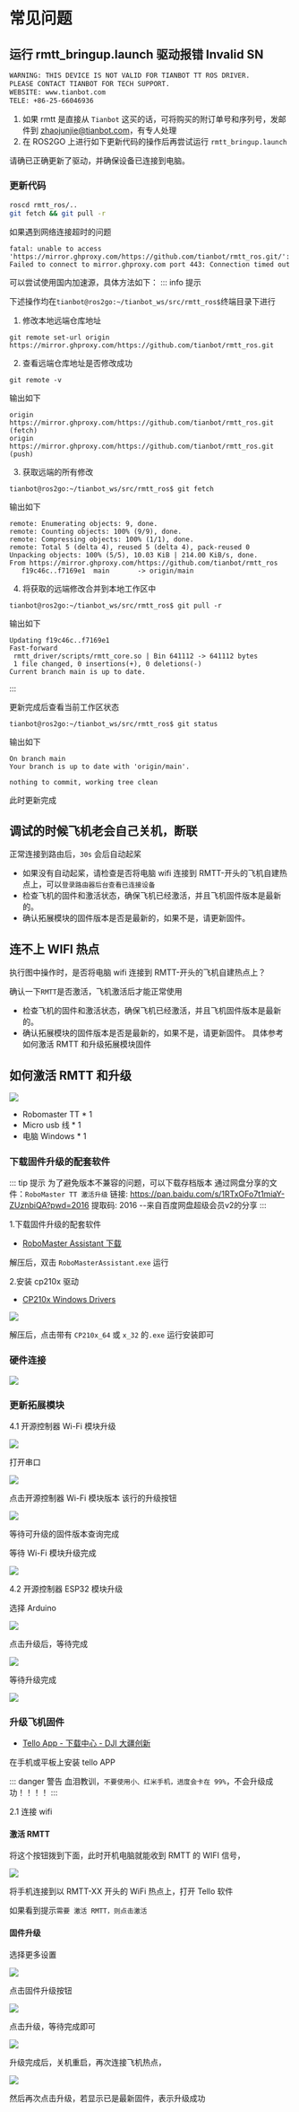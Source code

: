 # 常见问题

## 运行 rmtt_bringup.launch 驱动报错 Invalid SN

```bash
WARNING: THIS DEVICE IS NOT VALID FOR TIANBOT TT ROS DRIVER.
PLEASE CONTACT TIANBOT FOR TECH SUPPORT.
WEBSITE: www.tianbot.com
TELE: +86-25-66046936
```
1. 如果 rmtt 是直接从 `Tianbot` 这买的话，可将购买的附订单号和序列号，发邮件到 zhaojunjie@tianbot.com，有专人处理
2. 在 ROS2GO 上进行如下更新代码的操作后再尝试运行 `rmtt_bringup.launch`

请确已正确更新了驱动，并确保设备已连接到电脑。

### 更新代码

```bash
roscd rmtt_ros/..
git fetch && git pull -r
```
如果遇到网络连接超时的问题

```shell
fatal: unable to access 'https://mirror.ghproxy.com/https://github.com/tianbot/rmtt_ros.git/': Failed to connect to mirror.ghproxy.com port 443: Connection timed out
```

可以尝试使用国内加速源，具体方法如下：
::: info 提示

下述操作均在`tianbot@ros2go:~/tianbot_ws/src/rmtt_ros$`终端目录下进行

1. 修改本地远端仓库地址
```shell
git remote set-url origin https://mirror.ghproxy.com/https://github.com/tianbot/rmtt_ros.git
```

2. 查看远端仓库地址是否修改成功
```shell
git remote -v
```
输出如下
```shell
origin	https://mirror.ghproxy.com/https://github.com/tianbot/rmtt_ros.git (fetch)
origin	https://mirror.ghproxy.com/https://github.com/tianbot/rmtt_ros.git (push)
```

3. 获取远端的所有修改
```shell
tianbot@ros2go:~/tianbot_ws/src/rmtt_ros$ git fetch
```

输出如下
```shell
remote: Enumerating objects: 9, done.
remote: Counting objects: 100% (9/9), done.
remote: Compressing objects: 100% (1/1), done.
remote: Total 5 (delta 4), reused 5 (delta 4), pack-reused 0
Unpacking objects: 100% (5/5), 10.03 KiB | 214.00 KiB/s, done.
From https://mirror.ghproxy.com/https://github.com/tianbot/rmtt_ros
   f19c46c..f7169e1  main       -> origin/main
```

4. 将获取的远端修改合并到本地工作区中
```shell
tianbot@ros2go:~/tianbot_ws/src/rmtt_ros$ git pull -r
```

输出如下
```shell
Updating f19c46c..f7169e1
Fast-forward
 rmtt_driver/scripts/rmtt_core.so | Bin 641112 -> 641112 bytes
 1 file changed, 0 insertions(+), 0 deletions(-)
Current branch main is up to date.
```
:::

更新完成后查看当前工作区状态
```shell
tianbot@ros2go:~/tianbot_ws/src/rmtt_ros$ git status
```

输出如下
```shell
On branch main
Your branch is up to date with 'origin/main'.

nothing to commit, working tree clean
```
此时更新完成

## 调试的时候飞机老会自己关机，断联

正常连接到路由后，`30s` 会后自动起桨
- 如果没有自动起桨，请检查是否将电脑 wifi 连接到 RMTT-开头的飞机自建热点上，可以`登录路由器后台查看已连接设备`
- 检查飞机的固件和激活状态，确保飞机已经激活，并且飞机固件版本是最新的。
- 确认拓展模块的固件版本是否是最新的，如果不是，请更新固件。

## 连不上 WIFI 热点

执行图中操作时，是否将电脑 wifi 连接到 RMTT-开头的飞机自建热点上？

确认一下`RMTT`是否激活，飞机激活后才能正常使用
- 检查飞机的固件和激活状态，确保飞机已经激活，并且飞机固件版本是最新的。
- 确认拓展模块的固件版本是否是最新的，如果不是，请更新固件。
具体参考 如何激活 RMTT 和升级拓展模块固件

## 如何激活 RMTT 和升级

![](https://tianbot-pic.oss-cn-beijing.aliyuncs.com/tianbot-pic/Tianbot-Docrmtt_activate_status.jpg)

- Robomaster TT * 1
- Micro usb 线 * 1
- 电脑 Windows * 1

### 下载固件升级的配套软件

::: tip 提示
为了避免版本不兼容的问题，可以下载存档版本
通过网盘分享的文件：`RoboMaster TT 激活升级`
链接: https://pan.baidu.com/s/1RTxOFo7t1miaY-ZUznbiQA?pwd=2016 提取码: 2016 
--来自百度网盘超级会员v2的分享
:::

1.下载固件升级的配套软件

- [RoboMaster Assistant 下载](https://www.robomaster.com/zh-CN/products/components/detail/4643)

解压后，双击 `RoboMasterAssistant.exe` 运行

2.安装 cp210x 驱动

- [CP210x Windows Drivers](https://www.silabs.com/developer-tools/usb-to-uart-bridge-vcp-drivers?tab=downloads)

![](https://tianbot-pic.oss-cn-beijing.aliyuncs.com/tianbot-pic/Tianbot-Doc20241211134439.png)

解压后，点击带有 `CP210x_64` 或 `x_32` 的`.exe` 运行安装即可

### 硬件连接

![](https://tianbot-pic.oss-cn-beijing.aliyuncs.com/tianbot-pic/Tianbot-Doc20241211134331.png)

### 更新拓展模块

4.1 开源控制器 Wi-Fi 模块升级

![](https://tianbot-pic.oss-cn-beijing.aliyuncs.com/tianbot-pic/Tianbot-Doc20241211134511.png)

打开串口

![](https://tianbot-pic.oss-cn-beijing.aliyuncs.com/tianbot-pic/Tianbot-Doc20241211134555.png)

点击开源控制器 Wi-Fi 模块版本 该行的升级按钮

![](https://tianbot-pic.oss-cn-beijing.aliyuncs.com/tianbot-pic/Tianbot-Doc20241211134641.png)

等待可升级的固件版本查询完成

等待 Wi-Fi 模块升级完成

![](https://tianbot-pic.oss-cn-beijing.aliyuncs.com/tianbot-pic/Tianbot-Doc20241211134740.png)

4.2 开源控制器 ESP32 模块升级

选择 Arduino

![](https://tianbot-pic.oss-cn-beijing.aliyuncs.com/tianbot-pic/Tianbot-Doc20241211134819.png)

点击升级后，等待完成

![](https://tianbot-pic.oss-cn-beijing.aliyuncs.com/tianbot-pic/Tianbot-Doc20241211134851.png)

等待升级完成

![](https://tianbot-pic.oss-cn-beijing.aliyuncs.com/tianbot-pic/Tianbot-Doc20241211134913.png)

### 升级飞机固件

- [Tello App - 下载中心 - DJI 大疆创新](https://www.dji.com/cn/downloads/djiapp/tello)

在手机或平板上安装 tello APP

::: danger 警告
血泪教训，`不要使用小、红米手机，进度会卡在 99%`，不会升级成功！！！！
:::

2.1 连接 wifi

#### 激活 RMTT

将这个按钮拨到下面，此时开机电脑就能收到 RMTT 的 WIFI 信号，

![](https://tianbot-pic.oss-cn-beijing.aliyuncs.com/tianbot-pic/Tianbot-Doc20241211135053.png)

将手机连接到以 RMTT-XX 开头的 WiFi 热点上，打开 Tello 软件

如果看到提示`需要 激活 RMTT，则点击激活` 

#### 固件升级

选择更多设置

![](https://tianbot-pic.oss-cn-beijing.aliyuncs.com/tianbot-pic/Tianbot-Doc20241211135330.png)

点击固件升级按钮

![](https://tianbot-pic.oss-cn-beijing.aliyuncs.com/tianbot-pic/Tianbot-Doc20241211135400.png)

点击升级，等待完成即可

![](https://tianbot-pic.oss-cn-beijing.aliyuncs.com/tianbot-pic/Tianbot-Doc20241211135535.png)

升级完成后，关机重启，再次连接飞机热点，

![](https://tianbot-pic.oss-cn-beijing.aliyuncs.com/tianbot-pic/Tianbot-Doc20241211135559.png)

然后再次点击升级，若显示已是最新固件，表示升级成功
